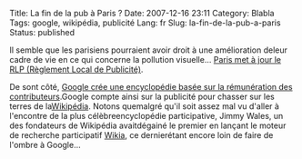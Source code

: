 Title: La fin de la pub à Paris ?
Date: 2007-12-16 23:11
Category: Blabla
Tags: google, wikipédia, publicité
Lang: fr
Slug: la-fin-de-la-pub-a-paris
Status: published

Il semble que les parisiens pourraient avoir droit à une amélioration deleur cadre de vie en ce qui concerne la pollution visuelle... [Paris met à jour le RLP (Règlement Local de Publicité)](http://www.lexpansion.com/economie/actualite-entreprise/le-projet-anti-affichage-de-paris-affole-les-publicitaires_136547.html).

De sont côté, [Google crée une encyclopédie basée sur la rémunération des contributeurs](http://www.lexpansion.com/economie/actualite-high-tech/google-s-attaque-a-wikipedia_136684.html).Google compte ainsi sur la publicité pour chasser sur les terres de la[Wikipédia](http://fr.wikipedia.org). Notons quemalgré qu'il soit assez mal vu d'aller à l'encontre de la plus célèbreencyclopédie participative, Jimmy Wales, un des fondateurs de Wikipédia avaitdégainé le premier en lançant le moteur de recherche participatif [Wikia](http://search.wikia.com/wiki/search:About/fr), ce dernierétant encore loin de faire de l'ombre à Google...
